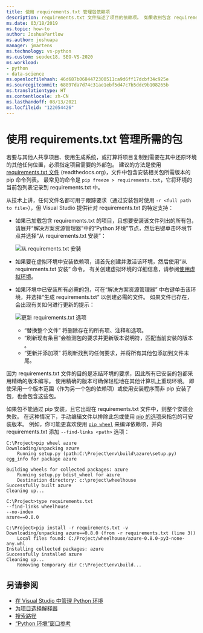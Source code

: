 ```yaml
---
title: 使用 requirements.txt 管理包依赖项
description: requirements.txt 文件描述了项目的依赖项。 如果收到包含 requirements.txt 文件的项目，你将可以在一个步骤中轻松安装这些依赖关系。
ms.date: 03/18/2019
ms.topic: how-to
author: JoshuaPartlow
ms.author: joshuapa
manager: jmartens
ms.technology: vs-python
ms.custom: seodec18, SEO-VS-2020
ms.workload:
- python
- data-science
ms.openlocfilehash: 46d687b0684472300511ca9d6ff17dcbf34c925e
ms.sourcegitcommit: 68897da7d74c31ae1ebf5d47c7b5ddc9b108265b
ms.translationtype: HT
ms.contentlocale: zh-CN
ms.lasthandoff: 08/13/2021
ms.locfileid: "122054426"
---
```

# <a name="manage-required-packages-with-requirementstxt"></a>使用 requirements.txt 管理所需的包

若要与其他人共享项目、使用生成系统，或打算将项目复制到需要在其中还原环境的其他任何位置，必须指定项目需要的外部包。 建议的方法是使用 [requirements.txt 文件](https://pip.readthedocs.org/en/latest/user_guide.html#requirements-files) (readthedocs.org)，文件中包含安装相关包所需版本的 pip 命令列表。 最常见的命令是 `pip freeze > requirements.txt`，它将环境的当前包列表记录到 requirements.txt  中。

从技术上讲，任何文件名都可用于跟踪要求（通过安装包时使用 `-r <full path to file>`），但 Visual Studio 提供针对 requirements.txt  的特定支持：

- 如果已加载包含 requirements.txt 的项目，且想要安装该文件列出的所有包，请展开“解决方案资源管理器”中的“Python 环境”节点，然后右键单击环境节点并选择“从 requirements.txt 安装”：

    ![从 requirements.txt 安装](media/environments/environments-requirements-txt-install.png)

- 如果要在虚拟环境中安装依赖项，请首先创建并激活该环境，然后使用“从 requirements.txt 安装”  命令。 有关创建虚拟环境的详细信息，请参阅[使用虚拟环境](selecting-a-python-environment-for-a-project.md#use-virtual-environments)。

- 如果环境中已安装所有必需的包，可在“解决方案资源管理器”  中右键单击该环境，并选择“生成 requirements.txt”  以创建必需的文件。 如果文件已存在，会出现有关如何进行更新的提示：

    ![更新 requirements.txt 选项](media/environments/environments-requirements-txt-replace.png)

  - “替换整个文件”  将删除存在的所有项、注释和选项。
  - “刷新现有条目”会检测包的要求并更新版本说明符，匹配当前安装的版本  。
  - “更新并添加项”  将刷新找到的任何要求，并将所有其他包添加到文件末尾。

因为 requirements.txt  文件的目的是冻结环境的要求，因此所有已安装的包都采用精确的版本编写。 使用精确的版本可确保轻松地在其他计算机上重现环境。 即使采用一个版本范围（作为另一个包的依赖项）或使用安装程序而非 pip 安装了包，也会包含这些包。

如果包不能通过 pip 安装，且它出现在 requirements.txt  文件中，则整个安装会失败。 在这种情况下，手动编辑文件以排除此包或使用 [pip 的选项](https://pip.readthedocs.org/en/latest/reference/pip_install.html#requirements-file-format)来指包的可安装版本。 例如，你可能更喜欢使用 [`pip wheel`](https://pip.readthedocs.org/en/latest/reference/pip_wheel.html) 来编译依赖项，并向 requirements.txt 添加 `--find-links <path>` 选项：

```output
C:\Project>pip wheel azure
Downloading/unpacking azure
    Running setup.py (path:C:\Project\env\build\azure\setup.py) egg_info for package azure

Building wheels for collected packages: azure
    Running setup.py bdist_wheel for azure
    Destination directory: c:\project\wheelhouse
Successfully built azure
Cleaning up...

C:\Project>type requirements.txt
--find-links wheelhouse
--no-index
azure==0.8.0

C:\Project>pip install -r requirements.txt -v
Downloading/unpacking azure==0.8.0 (from -r requirements.txt (line 3))
    Local files found: C:/Project/wheelhouse/azure-0.8.0-py3-none-any.whl
Installing collected packages: azure
Successfully installed azure
Cleaning up...
    Removing temporary dir C:\Project\env\build...
```

## <a name="see-also"></a>另请参阅

- [在 Visual Studio 中管理 Python 环境](managing-python-environments-in-visual-studio.md)
- [为项目选择解释器](selecting-a-python-environment-for-a-project.md)
- [搜索路径](search-paths.md)
- [“Python 环境”窗口参考](python-environments-window-tab-reference.md)
